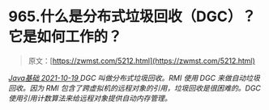 <!--yml
category: 未分类
date: 0001-01-01 00:00:00
-->

# 965.什么是分布式垃圾回收（DGC）？它是如何工作的？

> 原文：[https://zwmst.com/5212.html](https://zwmst.com/5212.html)

   [ *Java基础* ](https://zwmst.com/java%e5%9f%ba%e7%a1%80)*[ <time datetime="2021-10-20T01:41:55+08:00"> 2021-10-19 </time> ](https://zwmst.com/5212.html)  DGC 叫做分布式垃圾回收。RMI 使用 DGC 来做自动垃圾回收。因为 RMI 包含了跨虚拟机的远程对象的引用，垃圾回收是很困难的。DGC 使用引用计数算法来给远程对象提供自动内存管理。*